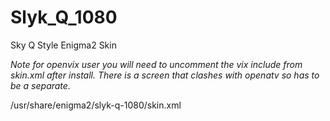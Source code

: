 # Slyk_Q_1080
Sky Q Style Enigma2 Skin 

*Note for openvix user you will need to uncomment the vix include from skin.xml after install. There is a screen that clashes with openatv so has to be a separate.*

/usr/share/enigma2/slyk-q-1080/skin.xml


